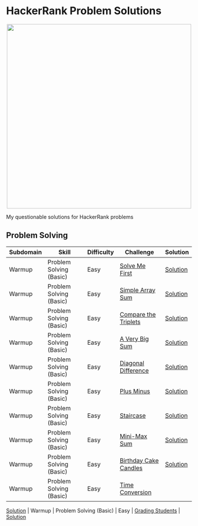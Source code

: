 # HackerRank Problem Solutions

<p align="center" width="100%">
  <img src = https://wizardsourcer.com/wp-content/uploads/2021/10/HackerRank-logo.png width = "500">
</p>

My questionable solutions for HackerRank problems

Problem Solving
---

| Subdomain | Skill | Difficulty | Challenge | Solution
|---|---|---|---|---|
| Warmup | Problem Solving (Basic) | Easy | [Solve Me First](https://www.hackerrank.com/challenges/solve-me-first/problem) | [Solution](https://github.com/nadiarizkyhairunnisa/hackerrank-solutions/tree/main/algorithms/Solve%20Me%20First)
| Warmup | Problem Solving (Basic) | Easy | [Simple Array Sum](https://www.hackerrank.com/challenges/simple-array-sum/problem) | [Solution](https://github.com/nadiarizkyhairunnisa/hackerrank-solutions/tree/main/algorithms/Simple%20Array%20Sum)
| Warmup | Problem Solving (Basic) | Easy | [Compare the Triplets](https://www.hackerrank.com/challenges/compare-the-triplets/problem) | [Solution](https://github.com/nadiarizkyhairunnisa/hackerrank-solutions/tree/main/algorithms/Compare%20The%20Triplets)
| Warmup | Problem Solving (Basic) | Easy | [A Very Big Sum](https://www.hackerrank.com/challenges/a-very-big-sum/problem) | [Solution](https://github.com/nadiarizkyhairunnisa/hackerrank-solutions/tree/main/algorithms/A%20Very%20Big%20Sum)
| Warmup | Problem Solving (Basic) | Easy | [Diagonal Difference](https://www.hackerrank.com/challenges/diagonal-difference/problem) | [Solution](https://github.com/nadiarizkyhairunnisa/hackerrank-solutions/tree/main/algorithms/Diagonal%20Difference)
| Warmup | Problem Solving (Basic) | Easy | [Plus Minus](https://www.hackerrank.com/challenges/plus-minus/problem) | [Solution](https://github.com/nadiarizkyhairunnisa/hackerrank-solutions/tree/main/algorithms/Plus%20Minus)
| Warmup | Problem Solving (Basic) | Easy | [Staircase](https://www.hackerrank.com/challenges/staircase/problem) | [Solution](https://github.com/nadiarizkyhairunnisa/hackerrank-solutions/tree/main/algorithms/Staircase)
| Warmup | Problem Solving (Basic) | Easy | [Mini-Max Sum](https://www.hackerrank.com/challenges/mini-max-sum/problem) | [Solution](https://github.com/nadiarizkyhairunnisa/hackerrank-solutions/tree/main/algorithms/Mini-Max%20Sum)
| Warmup | Problem Solving (Basic) | Easy | [Birthday Cake Candles](https://www.hackerrank.com/challenges/birthday-cake-candles/problem) |[Solution](https://github.com/nadiarizkyhairunnisa/hackerrank-solutions/tree/main/algorithms/Birthday%20Cake%20Candles)
| Warmup | Problem Solving (Basic) | Easy | [Time Conversion](https://www.hackerrank.com/challenges/time-conversion/problem) |
[Solution](https://github.com/nadiarizkyhairunnisa/hackerrank-solutions/tree/main/algorithms/Time%20Conversion)
| Warmup | Problem Solving (Basic) | Easy | [Grading Students](https://www.hackerrank.com/challenges/grading/problem) |
[Solution](https://github.com/nadiarizkyhairunnisa/hackerrank-solutions/tree/main/algorithms/Grading%20Students)

